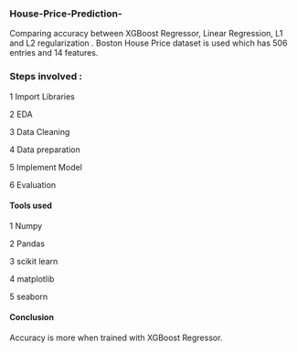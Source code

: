### House-Price-Prediction-
Comparing accuracy between XGBoost Regressor, Linear Regression, L1 and L2 regularization .  Boston House Price dataset is used which has 506 entries and 14 features.

### Steps involved :

1 Import Libraries

2 EDA

3 Data Cleaning

4 Data preparation

5 Implement Model

6 Evaluation

#### Tools used

1 Numpy

2 Pandas

3 scikit learn

4 matplotlib

5 seaborn

#### Conclusion 

Accuracy is more when trained with XGBoost Regressor. 
